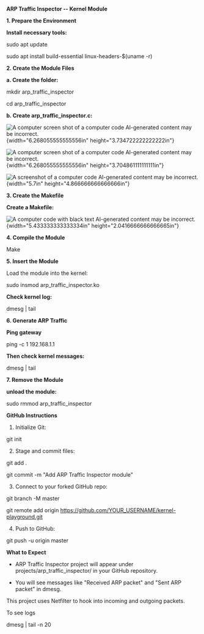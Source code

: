 **ARP Traffic Inspector -- Kernel Module**

**1. Prepare the Environment**

**Install necessary tools:**

sudo apt update

sudo apt install build-essential linux-headers-\$(uname -r)

**2. Create the Module Files**

**a. Create the folder:**

mkdir arp_traffic_inspector

cd arp_traffic_inspector

**b. Create arp_traffic_inspector.c:**

![A computer screen shot of a computer code AI-generated content may be
incorrect.](media/image1.jpg){width="6.268055555555556in"
height="3.734722222222222in"}

![A computer screen shot of a computer code AI-generated content may be
incorrect.](media/image2.jpg){width="6.268055555555556in"
height="3.704861111111111in"}

![A screenshot of a computer code AI-generated content may be
incorrect.](media/image3.jpg){width="5.7in"
height="4.866666666666666in"}

**3. Create the Makefile**

**Create a Makefile:**

![A computer code with black text AI-generated content may be
incorrect.](media/image4.jpg){width="5.433333333333334in"
height="2.0416666666666665in"}

**4. Compile the Module**

Make

**5. Insert the Module**

Load the module into the kernel:

sudo insmod arp_traffic_inspector.ko

**Check kernel log:**

dmesg \| tail

**6. Generate ARP Traffic**

**Ping gateway**

ping -c 1 192.168.1.1

**Then check kernel messages:**

dmesg \| tail

**7. Remove the Module**

**unload the module:**

sudo rmmod arp_traffic_inspector

**GitHub Instructions**

1.  Initialize Git:

git init

2.  Stage and commit files:

git add .

git commit -m \"Add ARP Traffic Inspector module\"

3.  Connect to your forked GitHub repo:

git branch -M master

git remote add origin
<https://github.com/YOUR_USERNAME/kernel-playground.git>

4.  Push to GitHub:

git push -u origin master

**What to Expect**

-   ARP Traffic Inspector project will appear under
    projects/arp_traffic_inspector/ in your GitHub repository.

-   You will see messages like \"Received ARP packet\" and \"Sent ARP
    packet\" in dmesg.

This project uses Netfilter to hook into incoming and outgoing packets.

To see logs

dmesg \| tail -n 20

